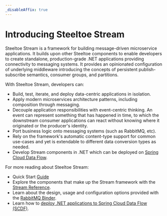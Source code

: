 ```yaml
---
_disableAffix: true
---
```


# Introducing Steeltoe Stream

Steeltoe Stream is a framework for building message-driven microservice applications. It builds upon other Steeltoe components to enable developers to create standalone, production-grade .NET applications providing connectivity to messaging systems.
It provides an opinionated configuration of underlying middleware introducing the concepts of persistent publish-subscribe semantics, consumer groups, and partitions.

With Steeltoe Stream, developers can:

* Build, test, iterate, and deploy data-centric applications in isolation.
* Apply modern microservices architecture patterns, including composition through messaging.
* Decouple application responsibilities with event-centric thinking. An event can represent something that has happened in time, to which the downstream consumer applications can react without knowing where it originated or the producer's identity.
* Port business logic onto messaging systems (such as RabbitMQ, etc).
* Rely on the framework's automatic content-type support for common use-cases and yet is extendable to different data conversion types as needed.
* Develop Stream components in .NET which can be deployed on [Spring Cloud Data Flow](https://spring.io/projects/spring-cloud-dataflow#overview).

For more reading about Steeltoe Stream:

* Quick Start [Guide](../../../guides/stream/quick-start.md)
* Explore the components that make up the Stream framework with the [Stream Reference](./stream-reference.md).
* Learn about the design, usage and configuration options provided with the [RabbitMQ Binder](./rabbit-binder.md).
* Learn how to [deploy .NET applications to Spring Cloud Data Flow (SCDF)](./data-flow-stream.md).
